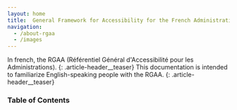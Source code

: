 ```yaml
---
layout: home
title:  General Framework for Accessibility for the French Administrations
navigation:
  - /about-rgaa
  - /images
---
```


In french, the RGAA (Référentiel Général d'Accessibilité pour les Administrations).
{: .article-header__teaser}
This documentation is intended to familiarize English-speaking people with the RGAA.
{: .article-header__teaser}

### Table of Contents
